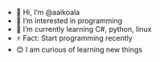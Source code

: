 - 👋 Hi, I’m @aaikoala
- 👀 I’m interested in programming
- 🌱 I’m currently learning C#, python, linux
- ⚡ Fact: Start programming recently
- 😊 I am curious of learning new things
